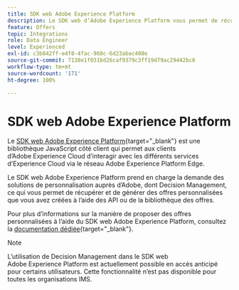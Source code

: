 ```yaml
---
title: SDK web Adobe Experience Platform
description: Le SDK web d’Adobe Experience Platform vous permet de récupérer et de générer des offres personnalisées que vous avez créées à l’aide des API ou de la bibliothèque des offres.
feature: Offers
topic: Integrations
role: Data Engineer
level: Experienced
exl-id: c3b842ff-e4f8-4fac-968c-6d23abac408e
source-git-commit: 7138e1f031bd26caf9379c3ff19d79ac29442bc6
workflow-type: tm+mt
source-wordcount: '171'
ht-degree: 100%

---
```


# SDK web Adobe Experience Platform

Le [SDK web Adobe Experience Platform](https://experienceleague.adobe.com/docs/experience-platform/edge/home.html?lang=fr#vue-d%E2%80%99ensemble-des-vid%C3%A9os){target=&quot;_blank&quot;} est une bibliothèque JavaScript côté client qui permet aux clients d’Adobe Experience Cloud d’interagir avec les différents services d’Experience Cloud via le réseau Adobe Experience Platform Edge.

Le SDK web Adobe Experience Platform prend en charge la demande des solutions de personnalisation auprès d’Adobe, dont Decision Management, ce qui vous permet de récupérer et de générer des offres personnalisées que vous avez créées à l’aide des API ou de la bibliothèque des offres.

Pour plus d’informations sur la manière de proposer des offres personnalisées à l’aide du SDK web Adobe Experience Platform, consultez la [documentation dédiée](https://experienceleague.adobe.com/docs/experience-platform/edge/personalization/offer-decisioning/offer-decisioning-overview.html?lang=fr#activation-de-l%E2%80%99offer-decisioning){target=&quot;_blank&quot;}.

>[!NOTE]
>
>L’utilisation de Decision Management dans le SDK web Adobe Experience Platform est actuellement possible en accès anticipé pour certains utilisateurs. Cette fonctionnalité n’est pas disponible pour toutes les organisations IMS.
